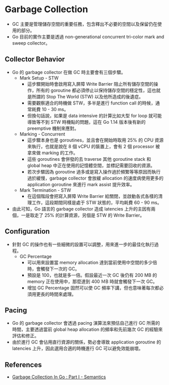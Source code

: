 # Garbage Collection
- GC 主要是管理儲存空間的重要任務，包含釋出不必要的空間以及保留仍在使用的部分。
- Go 目前的實作主要是透過 non-generational concurrent tri-color mark and sweep collector。

## Collector Behavior
- Go 的 garbage collector 在做 GC 時主要會有三個步驟。
  - Mark Setup - STW
    - 這步驟開始時會啟用寫入屏障 Write Barrier 阻止所有儲存空間的操作，所有的 goroutine 都必須停止以保持儲存空間的穩定性，這也就是所謂的 Stop The World (STW) 以及他所造成的後遺症。
    - 需要觀察適合的時機做 STW，多半是進行 function call 的時候，通常耗費 10 - 30 ms。
    - 但換句話說，如果是 data intensive 的計算比如大型 for loop 就可能導致等不到 STW 時機點的問題，這在 Go 1.14 版本後有新的 preemptive 機制來應對。
  - Marking - Concurrent
    - 這步驟本身也是 goroutines，並且會在開始時取用 25% 的 CPU 資源來執行，也就是說在 8 個 vCPU 的裝置上，會有 2 個 processor 被拿來做 marking 的工作。
    - 這些 goroutines 會併發的去 traverse 其他 goroutine stack 和 global heap 中正在使用的記憶體空間，並標記需要回收的資源。
    - 若次步驟因為 goroutine 過多或是寫入操作過於頻繁等等原因而執行過於緩慢，garbage collector 會放緩 allocation 的速度病使用更多的 application goroutine 來進行 mark assist 提升效率。
  - Mark Termination - STW
    - 在這個階段會把寫入屏障 Write Barrier 給關閉，並啟動各式各樣的清理工作，這段期間同樣是處于 STW 狀態的，平均耗費 60 - 90 ms。
- 由此可知，Go 語言的 garbage collector 造成 latencies 上升的主因有兩個，一是取走了 25% 的計算資源，另個是 STW 的 Write Barrier。

## Configuration
- 針對 GC 的操作也有一些細微的設置可以調整，用來進一步的最佳化執行過程。
  - GC Percentage
    - 可以用來設置當 memory allocation 達到當前使用中空間的多少倍時，會觸發下一次的 GC。
    - 預設是 100，也就是多一倍。假設最近一次 GC 後仍有 200 MB 的 memory 正在使用中，那麼達到 400 ＭB 時就會觸發下一次 GC。
    - 增加 GC Percentage 固然可以使 GC 頻率下講，但也意味著每次都必須用更長的時間來處理。

## Pacing
- Go 的 garbage collector 會透過 pacing 演算法來預估自己進行 GC 所需的時間，主要透過當前 global heap allocation 的頻率和先前幾次 GC 的經驗來評估和修正。
- 由於進行 GC 會佔用直行資源的關係，勢必會導致 application goroutine 的 latencies 上升，因此選用合適的時機進行 GC 可以避免效能崩壞。

## References
- [Garbage Collection In Go : Part I - Semantics](https://www.ardanlabs.com/blog/2018/12/garbage-collection-in-go-part1-semantics.html)
